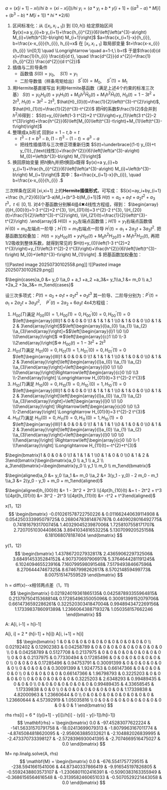 
$a = (x[i+1] - xi) / hi$
$b = (xi - x[i]) / hi$
$y_{i} = (a * y_{i} + b * y[i+1] + ((a^3 - a) * M[i] + (b^3 - b) * M[i+1]) * hi**2 / 6)$


1. 区间标准化：从 \($[x_i,x_{i+1}]$\) 到 $([0,h])$
	给定原始区间  
	$y(x)=a y_{i}+b y_{i+1}+\frac{h_{i}^{2}}{6}\left[\left(a^{3}-a\right) M_{i}+\left(b^{3}-b\right) M_{i+1}\right]$
	$a=\frac{x_{i+1}-x}{h_{i}}, b=\frac{x-x_{i}}{h_{i}}, h_{i}=x$
	在 $[x_{i}, x_{i+1}]$ 取局部变量 
	$t=\frac{x-x_{i}}{h_{i}} \in[0,1] \quad \Longrightarrow \quad a=1-t,\  b=t$
	于是$\frac{d}{d x}=\frac{1}{h_{i}} \frac{d}{d t}, \quad \frac{d^{2}}{d x^{2}}=\frac{1}{h_{i}^{2}} \frac{d^{2}}{d t^{2}}$ 
2. 插值与二阶导条件
	- 函数值
		$S(0)=y_{0}, \quad S(1)=y_{1}$
	- 二阶导数值（样条弯矩给出）
		$S^{\prime \prime}(0)=M_{0}, \quad S^{\prime \prime}(1)=M_{1}$
3. 用Hermite基直接写出
	利用Hermite基函数（满足上述4个约束的标准三次基）
	$S(t)=y_{0} H_{0}(t)+y_{1} H_{1}(t)+M_{0} h^{2} \hat{H}_{0}(t)+M_{1} h^{2} \hat{H}_{1}(t),$
	$H_{0}(t)=1-3 t^{2}+2 t^{3}$,      $H_{1}(t)=3 t^{2}-2 t^{3}$, 
	$\hat{H}_{0}(t)=\frac{1}{2}\left(t^{3}-t^{2}\right)$,          $\hat{H}_{1}(t)=\frac{1}{2}(t^{3}-t^{2})$
	把$\hat{H}$的系数$\frac{1}{2}$合并到$h^2/6$得到：
	$S(t)=y_{0}\left(1-3 t^{2}+2 t^{3}\right)+y_{1}\left(3 t^{2}-2 t^{3}\right)+\frac{h^{2}}{6}\left[M_{0}\left(t^{3}-t\right)+M_{1}\left(t^{3}-t\right)\right]$
4. 整理成a,b形式
	回到$a=1-t, b=t$
	- $t^{3}-t=b^{3}-b,(1-t)^{3}-(1-t)=a^{3}-a$
	- 把线性插值项与三次修正项重新归类
		$S(t)=\underbrace{(1-t) y_{0}+t y_{1}}_{\text{线性}}+\frac{h^{2}}{6}\left[\left(a^{3}-a\right) M_{0}+\left(b^{3}-b\right) M_{1}\right]$
5. 换回原始变量
	把$h$换$h_i$并把$t$换回$x$既得
	$y(x)=a y_{i}+b y_{i+1}+\frac{h_{i}^{2}}{6}\left[\left(a^{3}-a\right) M_{i}+\left(b^{3}-b\right) M_{i+1}\right]$
	其中：$a=\frac{x_{i+1}-x}{h_{i}}, \quad b=\frac{x-x_{i}}{h_{i}} .$
	

三次样条在区间 [xi​,xi+1​] 上的**Hermite插值形式**，可写成：
$S(x)=ay_i​+by_{i+1}​+\frac {h_i^2}{6}[(a^3-a)M_i+(b^3-b)M_{i+1}]$
$H(t)=a_0​+a_1​t+a_2​t^2+a_3​t^3，t∈[0,1].$
对4个基函数分别解4组4✖4线性方程组，得到：
$\begin{array}{l}H_{00}(t)=1-3 t^{2}+2 t^{3}, \\H_{01}(t)=3 t^{2}-2 t^{3}, \\H_{20}(t)=\frac{1}{2}\left(t^{3}-t^{2}\right), \\H_{21}(t)=\frac{1}{2}\left(t^{3}-t^{2}\right) .\end{array}$
$H(0)=y_0​$左端点函数值；$H(1)=y_1$右端点函数值
$H^′(0)=m_0$​左端点一阶导；$H^′(1)=m_1​$右端点一阶导
$H^′(t)=a_1​+2a_2​t+3a_3​t^2.$
把基函数加权叠加：
$H(t)=y_{0} H_{00}(t)+y_{1} H_{01}(t)+M_{0} h^{2} H_{20}(t)+M_{1} h^{2} H_{21}(t),$
再把$1/2$吸收到整体系数，就得到常见的
$H(t)=y_{0}\left(1-3 t^{2}+2 t^{3}\right)+y_{1}\left(3 t^{2}-2 t^{3}\right)+\frac{h^{2}}{6}\left[\left(t^{3}-t\right) M_{0}+\left(t^{3}-t\right) M_{1}\right] .$
把基函数加权叠加：

![[Pasted image 20250730102558.png]]
![[Pasted image 20250730102629.png]]


$\begin{cases}a_0 &= y_0 \\a_0 + a_1 +a_2 +a_3&= y_1\\a_1 &=  m_0 \\ a_1 +2a_2 +3a_3&=  m_1\end{cases}$


设三次多项式：$P(t)=a_{0}+a_{1} t+a_{2} t^{2}+a_{3} t^{3}$
其一阶导、二阶导分别为：$P^{\prime}(t)=a_{1}+2 a_{2} t+3 a_{3} t^{2}, \quad P^{\prime \prime}(t)=2 a_{2}+6 a_{3} t$
4x4方程组：
1. $H_{00}(T)$满足
	$H_{00}(0)=1, H_{00}(1)=0, H_{00}^{\prime}(0)=0, H_{00}^{\prime}(1)=0$
	$\left[\begin{array}{llll}1 & 0 & 0 & 0 \\1 & 1 & 1 & 1 \\0 & 1 & 0 & 0 \\0 & 1 & 2 & 3\end{array}\right]$$\left[\begin{array}{l}a_{0} \\a_{1} \\a_{2} \\a_{3}\end{array}\right]=$$\left[\begin{array}{l}1 \\0 \\0 \\0\end{array}\right]$ $\Rightarrow$$\left[\begin{array}{c}1 \\0 \\-3 \\2\end{array}\right]$$\Longrightarrow$ $H_{00}(t)=1-3 t^{2}+2 t^{3}$
2.  $H_{01}(T)$满足
	$H_{01}(0)=0, H_{01}(1)=1, H_{01}^{\prime}(0)=0, H_{01}^{\prime}(1)=0$
	$\left[\begin{array}{llll}1 & 0 & 0 & 0 \\1 & 1 & 1 & 1 \\0 & 1 & 0 & 0 \\0 & 1 & 2 & 3\end{array}\right]\left[\begin{array}{l}a_{0} \\a_{1} \\a_{2} \\a_{3}\end{array}\right]=\left[\begin{array}{l}0 \\1 \\0 \\0\end{array}\right]\Rightarrow\left[\begin{array}{c}0 \\0 \\3 \\-2\end{array}\right] \Longrightarrow H_{01}(t)=3 t^{2}-2 t^{3}$
3.  $H_{10}(T)$满足
	$H_{10}(0)=0, H_{10}(1)=0, H_{10}^{\prime}(0)=1, H_{10}^{\prime}(1)=0$
	$\left[\begin{array}{llll}1 & 0 & 0 & 0 \\1 & 1 & 1 & 1 \\0 & 1 & 0 & 0 \\0 & 1 & 2 & 3\end{array}\right]\left[\begin{array}{l}a_{0} \\a_{1} \\a_{2} \\a_{3}\end{array}\right]=\left[\begin{array}{l}0 \\1 \\0 \\0\end{array}\right] \Rightarrow\left[\begin{array}{c}0 \\0 \\3 \\-2\end{array}\right] \Longrightarrow H_{01}(t)=3 t^{2}-2 t^{3}$
4.  $H_{11}(T)$满足
	$H_{11}(0)=0, H_{11}(1)=0, H_{11}^{\prime}(0)=1, H_{10}^{\prime}(1)=0$
	$\left[\begin{array}{llll}1 & 0 & 0 & 0 \\1 & 1 & 1 & 1 \\0 & 1 & 0 & 0 \\0 & 1 & 2 & 3\end{array}\right]\left[\begin{array}{l}a_{0} \\a_{1} \\a_{2} \\a_{3}\end{array}\right]=\left[\begin{array}{l}0 \\0 \\0 \\1\end{array}\right] \Rightarrow\left[\begin{array}{c}0 \\0 \\-1 \\1\end{array}\right] \Longrightarrow H_{11}(t)=-t^{2}+t^{3}$




$\begin{bmatrix}1 & 0 & 0 & 0 \\1 & 1 & 1 & 1 \\0 & 1 & 0 & 0 \\0 & 1 & 2 & 3\end{bmatrix}\begin{bmatrix}a_0 \\ a_1 \\ a_2 \\ a_3\end{bmatrix}=\begin{bmatrix}y_0 \\ y_1 \\ m_0 \\ m_1\end{bmatrix}$

$\begin{aligned}a_0 &= y_0 \\a_1 &= m_0 \\a_2 &= 3(y_1 - y_0) - 2 m_0 - m_1 \\a_3 &= 2(y_0 - y_1) + m_0 + m_1\end{aligned}$

$\begin{aligned}h_{00}(t) &= 1 - 3t^2 + 2t^3 \\[4pt]h_{10}(t) &= t - 2t^2 + t^3 \\[4pt]h_{01}(t) &= 3t^2 - 2t^3 \\[4pt]h_{11}(t) &= -t^2 + t^3\end{aligned}$

x(1，12) 
$$
\begin{bmatrix}
-0.010261578722750226 & 0.011662440639114908 &
0.054250333995079725&
0.26804783814876787&
0.4409028016492775&
0.7418167931700745&
1.4032904523987006&
1.7258107558171707&
2.7207051030440863&
3.894103481653225&
5.130709920525158&
6.181068078187404
\end{bmatrix}
$$

y(1，12) 
$$
\begin{bmatrix}
1.4378672027932817&
2.4365906229732506&
3.6849145335284152&
4.907370697906917&
5.3764644281191245&
6.102409465523916&
7.160799598091548&
7.517949384667596&
8.27064447467325&
8.67467998262617&
8.570214859499773&
8.007515147559529
\end{bmatrix}
$$

h = diff(x)--x相邻两点差（1，11)  
$$
\begin{bmatrix}
0.021924019361865135&
0.042587893355964815&
0.21379750415368814&
0.1728549635005096&
0.30091399152079706&
0.6614736592286261&
0.32252030341847004&
0.9948943472269156&
1.1733983786091389&
1.2366064388719327&
1.050358157662246
\end{bmatrix}
$$

A:
A[i, i-1] = h[i-1]

A[i, i] = 2 * (h[i-1] + h[i])
A[i, i+1] = h[i]
$$
\begin{bmatrix}
1 & 0 & 0 & 0 & 0 & 0 & 0 & 0 & 0 & 0 & 0 & 0 \\
0.02192402 & 0.12902383 & 0.04258789 & 0 & 0 & 0 & 0 & 0 & 0 & 0 & 0 & 0 \\
0 & 0.04258789 & 0.5127708 & 0.2137975 & 0 & 0 & 0 & 0 & 0 & 0 & 0 & 0 \\
0 & 0 & 0.2137975 & 0.77330494 & 0.17285496 & 0 & 0 & 0 & 0 & 0 & 0 & 0 \\
0 & 0 & 0 & 0.17285496 & 0.94753791 & 0.30091399 & 0 & 0 & 0 & 0 & 0 & 0 \\
0 & 0 & 0 & 0 & 0.30091399 & 1.9247753 & 0.66147366 & 0 & 0 & 0 & 0 & 0 \\
0 & 0 & 0 & 0 & 0 & 0.66147366 & 1.96798793 & 0.3225203 & 0 & 0 & 0 & 0 \\
0 & 0 & 0 & 0 & 0 & 0 & 0.3225203 & 2.6348293 & 0.99489435 & 0 & 0 & 0 \\
0 & 0 & 0 & 0 & 0 & 0 & 0 & 0.99489435 & 4.33658545 & 1.17339838 & 0 & 0 \\
0 & 0 & 0 & 0 & 0 & 0 & 0 & 0 & 1.17339838 & 4.82000963 & 1.23660644 & 0 \\
0 & 0 & 0 & 0 & 0 & 0 & 0 & 0 & 0 & 1.23660644 & 4.57392919 & 1.05035816 \\
0 & 0 & 0 & 0 & 0 & 0 & 0 & 0 & 0 & 0 & 0 & 1
\end{bmatrix}
$$

rhs
rhs[i] = 6 * ((y[i+1] - y[i])/h[i] - (y[i] - y[i-1])/h[i-1])
$$
\mathbf{rhs} =
\begin{bmatrix}
0.0 &
-97.45283077622224 &
-141.56331570791758 &
-18.02413699079313 &
-1.8079963167011774 &
-4.8745084818620095 &
-2.956063885032621 &
-2.104882026839995 &
-2.473370733398127 &
-2.5728396930041395 &
-2.7074669516475027 &
0.0
\end{bmatrix}
$$

M= np.linalg.solve(A, rhs)
$$
\mathbf{M} = 
\begin{bmatrix}
0.0 & -676.5541757729515 & -238.5941661541006 & 44.87340337866419 & -9.916545197826805 & -0.5592438803573107 & -1.2306801102416391 & -0.5090383163355949 & -0.3686156564616548 & -0.3139582460651033 & -0.5070529221443058 & 0.0
\end{bmatrix}
$$
